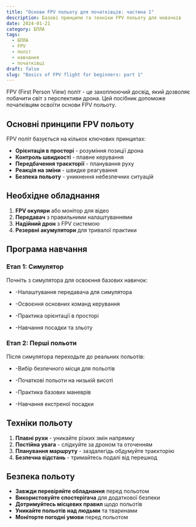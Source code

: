 ```yaml
---
title: "Основи FPV польоту для початківців: частина 1"
description: Базові принципи та техніки FPV польоту для новачків
date: 2024-01-21
category: БПЛА
tags:
  - БПЛА
  - FPV
  - політ
  - навчання
  - початківці
draft: false
slug: "Basics of FPV flight for beginners: part 1"
---
```


FPV (First Person View) політ - це захоплюючий досвід, який дозволяє побачити світ з перспективи дрона. Цей посібник допоможе початківцям освоїти основи FPV польоту.

## Основні принципи FPV польоту</h2>

FPV політ базується на кількох ключових принципах:

- **Орієнтація в просторі** - розуміння позиції дрона
- **Контроль швидкості** - плавне керування
- **Передбачення траєкторії** - планування руху
- **Реакція на зміни** - швидке реагування
- **Безпека польоту** - уникнення небезпечних ситуацій

## Необхідне обладнання

1. **FPV окуляри** або монітор для відео
2. **Передавач** з правильними налаштуваннями
3. **Надійний дрон** з FPV системою
4. **Резервні акумулятори** для тривалої практики

## Програма навчання

### Етап 1: Симулятор

Почніть з симулятора для освоєння базових навичок:

- -Налаштування передавача для симулятора

- -Освоєння основних команд керування

- -Практика орієнтації в просторі

- -Навчання посадки та зльоту

### Етап 2: Перші польоти

Після симулятора переходьте до реальних польотів:

- -Вибір безпечного місця для польотів

- -Початкові польоти на низькій висоті

- -Практика базових маневрів

- -Навчання екстреної посадки

## Техніки польоту

1. **Плавні рухи** - уникайте різких змін напрямку
2. **Постійна увага** - слідкуйте за дроном та оточенням
3. **Планування маршруту** - заздалегідь обдумуйте траєкторію
4. **Безпечна відстань** - тримайтесь подалі від перешкод

## Безпека польоту

- **Завжди перевіряйте обладнання** перед польотом
- **Використовуйте спостерігача** для додаткової безпеки
- **Дотримуйтесь місцевих правил** щодо польотів
- **Уникайте польотів над людьми** та тваринами
- **Моніторте погодні умови** перед польотом
